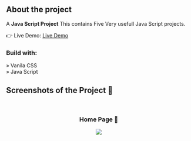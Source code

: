<h2>About the project</h2>

  <p>A <b>Java Script Project</b> This contains Five Very usefull Java Script projects.</p>

👉 Live Demo: <a href='https://kuldeepkdy.github.io/Java-Script-Project-Nora/'>Live Demo</a>

<h3>Build with:</h3>

» Vanila CSS <br>
» Java Script

<h2>Screenshots of the Project 📸</h2>
<br>
<h3 align='center'>Home Page 🏡</h3>

<div align='center'>
<img src='https://github.com/KuldeepKdy/GOLF-Website/assets/134807119/4613ed4b-449a-48a2-9962-6af2b0ecc658'/>

</div>
